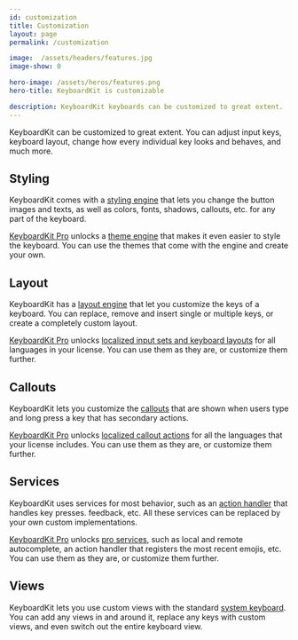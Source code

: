 ```yaml
---
id: customization
title: Customization
layout: page
permalink: /customization

image:  /assets/headers/features.jpg
image-show: 0

hero-image: /assets/heros/features.png
hero-title: KeyboardKit is customizable

description: KeyboardKit keyboards can be customized to great extent.
---
```


KeyboardKit can be customized to great extent. You can adjust input keys, keyboard layout, change how every individual key looks and behaves, and much more.


## Styling

KeyboardKit comes with a [styling engine](/features/styling) that lets you change the button images and texts, as well as colors, fonts, shadows, callouts, etc. for any part of the keyboard.

[KeyboardKit Pro](/pro) unlocks a [theme engine](/features/themes) that makes it even easier to style the keyboard. You can use the themes that come with the engine and create your own.


## Layout

KeyboardKit has a [layout engine](/features/layout) that let you customize the keys of a keyboard. You can replace, remove and insert single or multiple keys, or create a completely custom layout.

[KeyboardKit Pro](/pro) unlocks [localized input sets and keyboard layouts](/features/localization) for all languages in your license. You can use them as they are, or customize them further.


## Callouts

KeyboardKit lets you customize the [callouts](/features/callouts) that are shown when users type and long press a key that has secondary actions.

[KeyboardKit Pro](/pro) unlocks [localized callout actions](/features/localization) for all the languages that your license includes.  You can use them as they are, or customize them further.


## Services

KeyboardKit uses services for most behavior, such as an [action handler](/features/action) that handles key presses. feedback, etc. All these services can be replaced by your own custom implementations.

[KeyboardKit Pro](/pro) unlocks [pro services](/pro), such as local and remote autocomplete, an action handler that registers the most recent emojis, etc. You can use them as they are, or customize them further.


## Views

KeyboardKit lets you use custom views with the standard [system keyboard](/features/essentials). You can add any views in and around it, replace any keys with custom views, and even switch out the entire keyboard view.